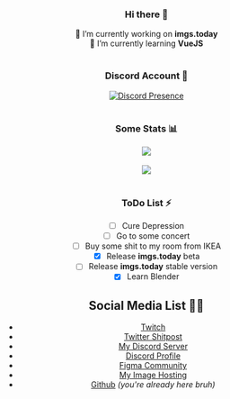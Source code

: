 <div align="center">
  
### Hi there 👋

🔭 I’m currently working on **imgs.today**<br>
🌱 I’m currently learning **VueJS**

#

### Discord Account 🎉

[![Discord Presence](https://lanyard-profile-readme.vercel.app/api/338075554937044994)](https://discord.com/users/338075554937044994)
  
# 
  
### Some Stats 📊

<img align="center" src="https://github-readme-stats.vercel.app/api?username=6vz&count_private=true" /> <br><br>
<img align="center" src="https://github-readme-stats.vercel.app/api/top-langs/?username=6vz&count_private=true&langs_count=7" />

#

### ToDo List ⚡

- [ ] Cure Depression
- [ ] Go to some concert
- [ ] Buy some shit to my room from IKEA
- [x] Release **imgs.today** beta
- [ ] Release **imgs.today** stable version
- [x] Learn Blender
  
## Social Media List 🐱‍🏍

- [Twitch](https://twitch.tv/6vzSaysStuff)
- [Twitter Shitpost](twitter.com/6vzSaysStuff)
- [My Discord Server](https://discord.gg/labs)
- [Discord Profile](https://discord.com/users/338075554937044994)
- [Figma Community](https://figma.com/6vz)
- [My Image Hosting](https://imgs.today)
- [Github](https://github.com/6vz) *(you're already here bruh)*
 

</div>

